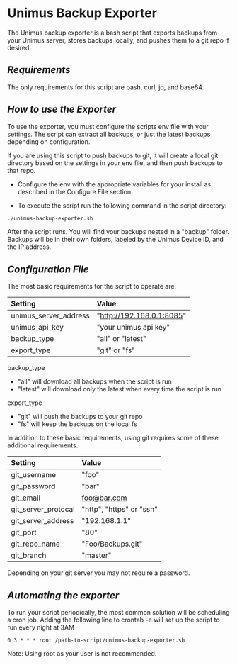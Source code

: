# Unimus Backup Exporter 

The Unimus backup exporter is a bash script that exports backups from your Unimus server, stores backups locally, and pushes them to a git repo if desired.

## _Requirements_

The only requirements for this script are bash, curl, jq, and base64.

## _How to use the Exporter_ 

To use the exporter, you must configure the scripts env file with your settings. The script can extract all backups, or just the latest backups depending on configuration. 

If you are using this script to push backups to git, it will create a local git directory based on the settings in your env file, and then push backups to that repo.

* Configure the env with the appropriate variables for your install as described in the Configure File section.

* To execute the script run the following command in the script directory:

``` bash
./unimus-backup-exporter.sh
``` 

After the script runs. You will find your backups nested in a "backup" folder. Backups will be in their own folders, labeled by the Unimus Device ID, and the IP address.

## _Configuration File_

The most basic requirements for the script to operate are.

| Setting | Value                                   |
| :-------------------  | :-----------------------  |
| unimus_server_address | "http://192.168.0.1:8085" |
| unimus_api_key        | "your unimus api key"     |
| backup_type           | "all" or "latest"         |
| export_type           | "git" or "fs"             |

backup_type
 - "all" will download all backups when the script is run
 - "latest" will download only the latest when every time the script is run 
 
export_type
 - "git" will push the backups to your git repo
 - "fs" will keep the backups on the local fs
 
In addition to these basic requirements, using git requires some of these additional requirements.

| Setting             | Value                    |
| :-----------------  | :----------------------  |
| git_username        | "foo"                    |
| git_password        | "bar"                    |
| git_email           | foo@bar.com              |
| git_server_protocal | "http", "https" or "ssh" |
| git_server_address  | "192.168.1.1"            |
| git_port            | "80"                     |
| git_repo_name       | "Foo/Backups.git"        |
| git_branch          | "master"                 |
 
 Depending on your git server you may not require a password.
 
 ## _Automating the exporter_
 
 To run your script periodically, the most common solution will be scheduling a cron job. Adding the following line to crontab -e will set up the script to run every night at 3AM
  
``` 
0 3 * * * root /path-to-script/unimus-backup-exporter.sh
```
Note: Using root as your user is not recommended.
